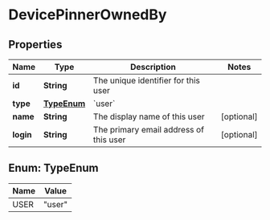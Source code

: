 

# DevicePinnerOwnedBy


## Properties

| Name | Type | Description | Notes |
|------------ | ------------- | ------------- | -------------|
|**id** | **String** | The unique identifier for this user |  |
|**type** | [**TypeEnum**](#TypeEnum) | &#x60;user&#x60; |  |
|**name** | **String** | The display name of this user |  [optional] |
|**login** | **String** | The primary email address of this user |  [optional] |



## Enum: TypeEnum

| Name | Value |
|---- | -----|
| USER | &quot;user&quot; |



